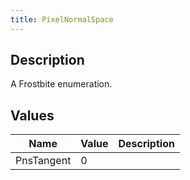 ```yaml
---
title: PixelNormalSpace
---
```

## Description

A Frostbite enumeration.

## Values

| Name       | Value | Description |
| ---------- | ----- | ----------- |
| PnsTangent | 0     |             |
